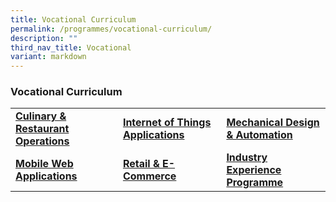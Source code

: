 ```yaml
---
title: Vocational Curriculum
permalink: /programmes/vocational-curriculum/
description: ""
third_nav_title: Vocational
variant: markdown
---
```

### Vocational Curriculum

|  |  |  |
|---|---|---|
| [**Culinary & Restaurant Operations**](/programmes/vocational-curriculum/culinary-and-restaurant-operations/) | [**Internet of Things Applications**](/programmes/vocational-curriculum/internet-of-things-applications/) | [**Mechanical Design & Automation**](/programmes/vocational-curriculum/mechanical-design-and-automation/) |
|[**Mobile Web Applications**](/programmes/vocational-curriculum/mobile-web-applications/)  |  [**Retail & E-Commerce**](/programmes/vocational-curriculum/retail-and-ecommerce/)|  [**Industry Experience Programme**](/industry-experiential-programme/programmes/vocational-curriculum/)